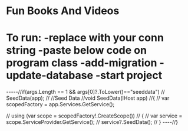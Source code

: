 # Fun Books And Videos

To run:
-replace with your conn string
-paste below code on program class
-add-migration
-update-database
-start project
==============================
-----//if(args.Length == 1 && args[0]?.ToLower()=="seeddata")
//    SeedData(app);
// //Seed Data
//void SeedData(IHost app)
//{
//    var scopedFactory = app.Services.GetService<IServiceScopeFactory>();

//    using (var scope = scopedFactory!.CreateScope())
//    {
//        var service = scope.ServiceProvider.GetService<DataSeeder>();
//        service?.SeedData();
//    }
----//}



